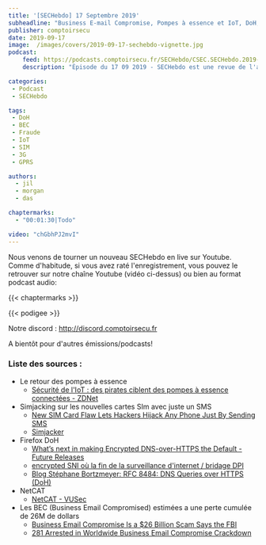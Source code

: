 ```yaml
---
title: '[SECHebdo] 17 Septembre 2019'
subheadline: "Business E-mail Compromise, Pompes à essence et IoT, DoH, SIM-jacking, Vuln NetCAT, etc."
publisher: comptoirsecu
date: 2019-09-17
image:  /images/covers/2019-09-17-sechebdo-vignette.jpg
podcast:
    feed: https://podcasts.comptoirsecu.fr/SECHebdo/CSEC.SECHebdo.2019-09-17.m4a
    description: "Épisode du 17 09 2019 - SECHebdo est une revue de l'actualité cybersécurité réalisée en live sur Youtube, généralement le mardi soir."

categories:
 - Podcast
 - SECHebdo

tags:
 - DoH
 - BEC
 - Fraude
 - IoT
 - SIM
 - 3G
 - GPRS

authors:
  - jil
  - morgan
  - das

chaptermarks:
  - "00:01:30|Todo"

video: "chGbhPJ2mvI"
---
```


Nous venons de tourner un nouveau SECHebdo en live sur Youtube. Comme d'habitude, si vous avez raté l'enregistrement, vous pouvez le retrouver sur notre chaîne Youtube (vidéo ci-dessus) ou bien au format podcast audio:

{{< chaptermarks >}}

{{< podigee >}}

Notre discord : <http://discord.comptoirsecu.fr>

A bientôt pour d'autres émissions/podcasts!

### Liste des sources :

*  Le retour des pompes à essence
	* [Sécurité de l'IoT : des pirates ciblent des pompes à essence connectées - ZDNet](https://www.zdnet.fr/actualites/securite-de-l-iot-des-pirates-ciblent-des-pompes-a-essence-connectees-39890455.htm)
*  Simjacking sur les nouvelles cartes SIm avec juste un SMS
	* [New SIM Card Flaw Lets Hackers Hijack Any Phone Just By Sending SMS](https://thehackernews.com/2019/09/simjacker-mobile-hacking.html)
	* [Simjacker](https://simjacker.com/)
*  Firefox DoH
	* [What’s next in making Encrypted DNS-over-HTTPS the Default - Future Releases](https://blog.mozilla.org/futurereleases/2019/09/06/whats-next-in-making-dns-over-https-the-default/)
	* [encrypted SNI où la fin de la surveillance d'internet / bridage DPI](https://lafibre.info/cryptographie/encrypted-sni/)
	* [Blog Stéphane Bortzmeyer: RFC 8484: DNS Queries over HTTPS (DoH)](https://www.bortzmeyer.org/8484.html)
*  NetCAT
	* [NetCAT - VUSec](https://www.vusec.net/projects/netcat/)
*  Les BEC (Business Email Compromised) estimées a une perte cumulée de 26M de dollars
	* [Business Email Compromise Is a $26 Billion Scam Says the FBI](https://www.bleepingcomputer.com/news/security/business-email-compromise-is-a-26-billion-scam-says-the-fbi/)
	* [281 Arrested in Worldwide Business Email Compromise Crackdown](https://www.bleepingcomputer.com/news/security/281-arrested-in-worldwide-business-email-compromise-crackdown/)
